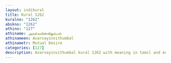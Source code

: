 ```yaml
---
layout: indikural
title: Kural 1262
kuralno: "1262"
abskno: "1262"
athino: "127"
athiname: அவர்வயின்விதும்பல்
athinameen: Avarvayinvithumbal
athinametr: Mutual Desire
categories: [127]
description: Avarvayinvithumbal kural 1262 with meaning in tamil and english 
---
```


